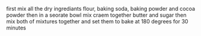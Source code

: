 first mix all the dry ingrediants 
flour, baking soda, baking powder and cocoa powder then in a seorate bowl mix craem together butter and sugar then mix both of mixtures together  and set them to bake at 180 degrees for 30 minutes